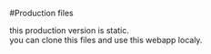 #Production files  
  
this production version is static.  
you can clone this files and use this webapp localy.  
